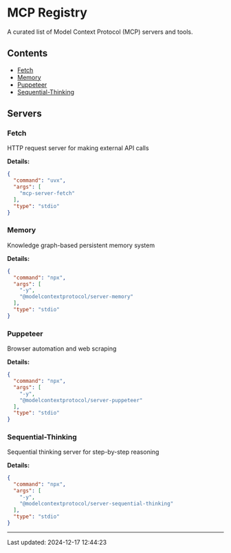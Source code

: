 # MCP Registry

A curated list of Model Context Protocol (MCP) servers and tools.

## Contents

- [Fetch](#fetch)
- [Memory](#memory)
- [Puppeteer](#puppeteer)
- [Sequential-Thinking](#sequential-thinking)

## Servers

### Fetch

HTTP request server for making external API calls

**Details:**
```json
{
  "command": "uvx",
  "args": [
    "mcp-server-fetch"
  ],
  "type": "stdio"
}
```

### Memory

Knowledge graph-based persistent memory system

**Details:**
```json
{
  "command": "npx",
  "args": [
    "-y",
    "@modelcontextprotocol/server-memory"
  ],
  "type": "stdio"
}
```

### Puppeteer

Browser automation and web scraping

**Details:**
```json
{
  "command": "npx",
  "args": [
    "-y",
    "@modelcontextprotocol/server-puppeteer"
  ],
  "type": "stdio"
}
```

### Sequential-Thinking

Sequential thinking server for step-by-step reasoning

**Details:**
```json
{
  "command": "npx",
  "args": [
    "-y",
    "@modelcontextprotocol/server-sequential-thinking"
  ],
  "type": "stdio"
}
```

---

Last updated: 2024-12-17 12:44:23